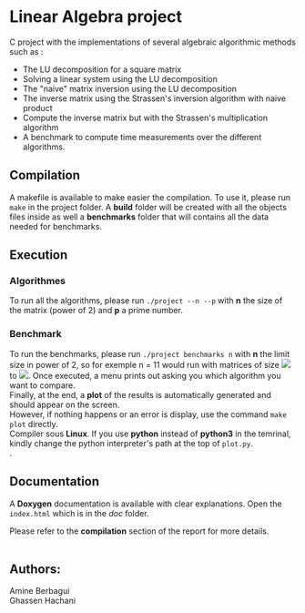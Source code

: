 # Linear Algebra project

C project with the implementations of several algebraic algorithmic methods such as : <br/>

- The LU decomposition for a square matrix <br/>
- Solving a linear system using the LU decomposition <br/>
- The "naive" matrix inversion using the LU decomposition <br/>
- The inverse matrix using the Strassen's inversion algorithm with naive product <br/>
- Compute the inverse matrix but with the Strassen's multiplication algorithm <br/>
- A benchmark to compute time measurements over the different algorithms. 



## Compilation
A makefile is available to make easier the compilation. To use it, please run `make` in the project folder. A **build** folder will be created with all the objects files inside as well a **benchmarks** folder that will contains all the data needed for benchmarks.

## Execution 
### Algorithmes
To run all the algorithms, please run `./project --n --p` with **n** the size of the matrix (power of 2) and **p** a prime number.

### Benchmark
To run the benchmarks, please run `./project benchmarks n` with **n** the limit size in power of 2, so for exemple n = 11 would run with matrices of size <img src="https://render.githubusercontent.com/render/math?math=2^1"> to <img src="https://render.githubusercontent.com/render/math?math=2^{11}">.
Once executed, a menu prints out asking you which algorithm you want to compare.<br/>
Finally, at the end, a **plot** of the results is automatically generated and should appear on the screen.<br/> However, if nothing happens or an error is display, use the command `make plot` directly.<br/>
Compiler sous **Linux**. If you use **python** instead of **python3** in the temrinal, kindly change the python interpreter's path at the top of `plot.py`. <br/>.

## Documentation
A **Doxygen** documentation is available with clear explanations. Open the `index.html` which is in the *doc* folder.

Please refer to the  **compilation** section of the report for more details.
<br/><br/>

## Authors: <br/>
Amine Berbagui <br/>
Ghassen Hachani